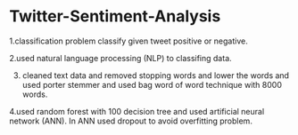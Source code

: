 # Twitter-Sentiment-Analysis
1.classification problem classify given tweet positive or negative.

2.used natural language processing (NLP) to classifing data.

3. cleaned text data and removed stopping words and lower the words and used porter stemmer and used bag word of word technique with 8000 words.

4.used random forest with 100 decision tree and used artificial neural network (ANN). In ANN used dropout to avoid overfitting problem.
